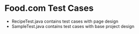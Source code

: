 # Food.com Test Cases

- RecipeTest.java contains test cases with page design
- SampleTest.java contains test cases with base project design

